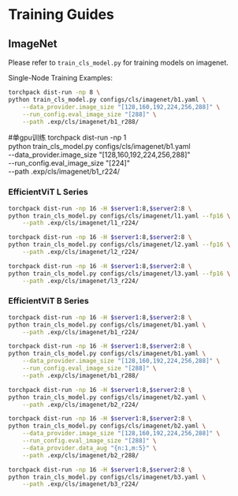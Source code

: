 # Training Guides

## ImageNet

Please refer to `train_cls_model.py` for training models on imagenet.

Single-Node Training Examples:

```bash
torchpack dist-run -np 8 \
python train_cls_model.py configs/cls/imagenet/b1.yaml \
    --data_provider.image_size "[128,160,192,224,256,288]" \
    --run_config.eval_image_size "[288]" \
    --path .exp/cls/imagenet/b1_r288/
```
#单gpu训练
torchpack dist-run -np 1 \
python train_cls_model.py configs/cls/imagenet/b1.yaml \
    --data_provider.image_size "[128,160,192,224,256,288]" \
    --run_config.eval_image_size "[224]" \
    --path .exp/cls/imagenet/b1_r224/
### EfficientViT L Series

```bash
torchpack dist-run -np 16 -H $server1:8,$server2:8 \
python train_cls_model.py configs/cls/imagenet/l1.yaml --fp16 \
    --path .exp/cls/imagenet/l1_r224/
```

```bash
torchpack dist-run -np 16 -H $server1:8,$server2:8 \
python train_cls_model.py configs/cls/imagenet/l2.yaml --fp16 \
    --path .exp/cls/imagenet/l2_r224/
```

```bash
torchpack dist-run -np 16 -H $server1:8,$server2:8 \
python train_cls_model.py configs/cls/imagenet/l3.yaml --fp16 \
    --path .exp/cls/imagenet/l3_r224/
```

### EfficientViT B Series

```bash
torchpack dist-run -np 16 -H $server1:8,$server2:8 \
python train_cls_model.py configs/cls/imagenet/b1.yaml \
    --path .exp/cls/imagenet/b1_r224/
```

```bash
torchpack dist-run -np 16 -H $server1:8,$server2:8 \
python train_cls_model.py configs/cls/imagenet/b1.yaml \
    --data_provider.image_size "[128,160,192,224,256,288]" \
    --run_config.eval_image_size "[288]" \
    --path .exp/cls/imagenet/b1_r288/
```

```bash
torchpack dist-run -np 16 -H $server1:8,$server2:8 \
python train_cls_model.py configs/cls/imagenet/b2.yaml \
    --path .exp/cls/imagenet/b2_r224/
```

```bash
torchpack dist-run -np 16 -H $server1:8,$server2:8 \
python train_cls_model.py configs/cls/imagenet/b2.yaml \
    --data_provider.image_size "[128,160,192,224,256,288]" \
    --run_config.eval_image_size "[288]" \
    --data_provider.data_aug "{n:1,m:5}" \
    --path .exp/cls/imagenet/b2_r288/
```

```bash
torchpack dist-run -np 16 -H $server1:8,$server2:8 \
python train_cls_model.py configs/cls/imagenet/b3.yaml \
    --path .exp/cls/imagenet/b3_r224/
```
